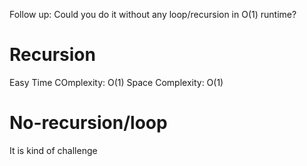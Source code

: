 Follow up:
Could you do it without any loop/recursion in O(1) runtime?

# Recursion
Easy
Time COmplexity: O(1)
Space Complexity: O(1)

# No-recursion/loop
It is kind of challenge

